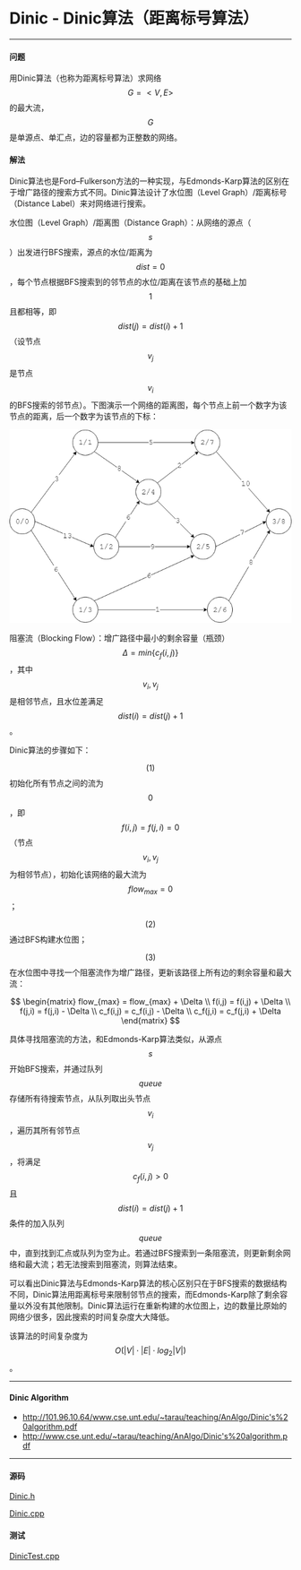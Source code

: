 <script type="text/javascript" src="https://cdnjs.cloudflare.com/ajax/libs/mathjax/2.7.1/MathJax.js?config=TeX-AMS-MML_HTMLorMML"></script>

# Dinic - Dinic算法（距离标号算法）

--------

#### 问题

用Dinic算法（也称为距离标号算法）求网络$$ G = <V,E> $$的最大流，$$ G $$是单源点、单汇点，边的容量都为正整数的网络。

#### 解法

Dinic算法也是Ford–Fulkerson方法的一种实现，与Edmonds-Karp算法的区别在于增广路径的搜索方式不同。Dinic算法设计了水位图（Level Graph）/距离标号（Distance Label）来对网络进行搜索。

水位图（Level Graph）/距离图（Distance Graph）：从网络的源点（$$ s $$）出发进行BFS搜索，源点的水位/距离为$$ dist = 0 $$，每个节点根据BFS搜索到的邻节点的水位/距离在该节点的基础上加$$ 1 $$且都相等，即$$ dist(j) = dist(i) + 1 $$（设节点$$ v_j $$是节点$$ v_i $$的BFS搜索的邻节点）。下图演示一个网络的距离图，每个节点上前一个数字为该节点的距离，后一个数字为该节点的下标：

![Dinic1.png](../res/Dinic1.png)

阻塞流（Blocking Flow）：增广路径中最小的剩余容量（瓶颈）$$ \Delta = min \{ c_f(i,j) \} $$，其中$$ v_i, v_j $$是相邻节点，且水位差满足$$ dist(i) = dist(j) + 1 $$。

Dinic算法的步骤如下：

$$ (1) $$ 初始化所有节点之间的流为$$ 0 $$，即$$ f(i,j) = f(j,i) = 0 $$（节点$$ v_i, v_j $$为相邻节点），初始化该网络的最大流为$$ flow_{max} = 0 $$；

$$ (2) $$ 通过BFS构建水位图；

$$ (3) $$ 在水位图中寻找一个阻塞流作为增广路径，更新该路径上所有边的剩余容量和最大流：

$$
\begin{matrix}
flow_{max} = flow_{max} + \Delta    \\
f(i,j) = f(i,j) + \Delta        \\
f(j,i) = f(j,i) - \Delta        \\
c_f(i,j) = c_f(i,j) - \Delta      \\
c_f(j,i) = c_f(j,i) + \Delta
\end{matrix}
$$

具体寻找阻塞流的方法，和Edmonds-Karp算法类似，从源点$$ s $$开始BFS搜索，并通过队列$$ queue $$存储所有待搜索节点，从队列取出头节点$$ v_i $$，遍历其所有邻节点$$ v_j $$，将满足$$ c_f(i,j) \gt 0 $$且$$ dist(i) = dist(j) + 1 $$条件的加入队列$$ queue $$中，直到找到汇点或队列为空为止。若通过BFS搜索到一条阻塞流，则更新剩余网络和最大流；若无法搜索到阻塞流，则算法结束。

可以看出Dinic算法与Edmonds-Karp算法的核心区别只在于BFS搜索的数据结构不同，Dinic算法用距离标号来限制邻节点的搜索，而Edmonds-Karp除了剩余容量以外没有其他限制。Dinic算法运行在重新构建的水位图上，边的数量比原始的网络少很多，因此搜索的时间复杂度大大降低。

该算法的时间复杂度为$$ O(\lvert V \rvert \cdot \lvert E \rvert \cdot log_2 \lvert V \rvert) $$。

--------

#### Dinic Algorithm

* http://101.96.10.64/www.cse.unt.edu/~tarau/teaching/AnAlgo/Dinic's%20algorithm.pdf
* http://www.cse.unt.edu/~tarau/teaching/AnAlgo/Dinic's%20algorithm.pdf

--------

#### 源码

[Dinic.h](https://github.com/linrongbin16/Way-to-Algorithm/blob/master/src/GraphTheory/NetworkFlow/Dinic.h)

[Dinic.cpp](https://github.com/linrongbin16/Way-to-Algorithm/blob/master/src/GraphTheory/NetworkFlow/Dinic.cpp)

#### 测试

[DinicTest.cpp](https://github.com/linrongbin16/Way-to-Algorithm/blob/master/src/GraphTheory/NetworkFlow/DinicTest.cpp)

